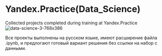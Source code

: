 # Yandex.Practice(Data_Science)
 Collected projects completed during training at Yandex.Practice
![data-science-3-768x386](https://user-images.githubusercontent.com/115698180/230700281-8e2c63b6-e74d-4010-b8c2-547db2c2a9f4.jpg)

Все проекты выполнены на русском языке, имеют расширение файла .ipynb, и предлогают готовый вариант решения без ссылки на набор с данными.
